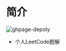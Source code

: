# 简介
![ghpage-depoly](https://github.com/xize1993/leetcode/workflows/ghpage-depoly/badge.svg)
* 个人LeetCode题解
